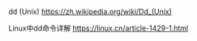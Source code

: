 
dd (Unix) https://zh.wikipedia.org/wiki/Dd_(Unix)

Linux中dd命令详解 https://linux.cn/article-1429-1.html
